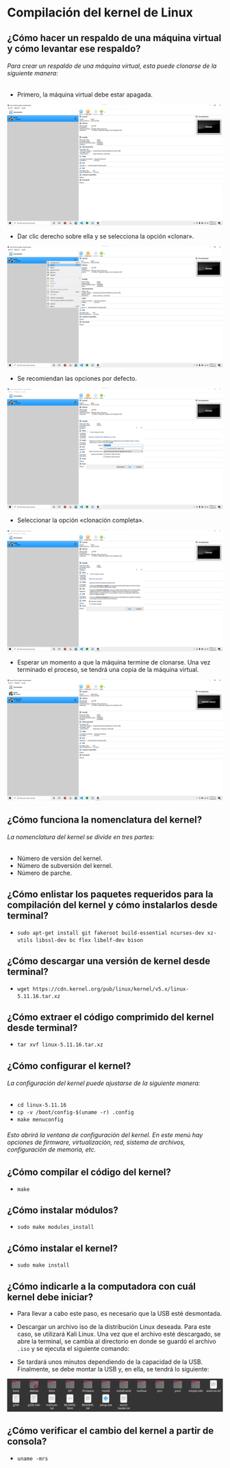 # Compilación del kernel de Linux

## ¿Cómo hacer un respaldo de una máquina virtual y cómo levantar ese respaldo?

###### Para crear un respaldo de una máquina virtual, esta puede clonarse de la siguiente manera:

* Primero, la máquina virtual debe estar apagada.

![alt text](https://github.com/danny-blip/P3/blob/main/a1.png "a1")

* Dar clic derecho sobre ella y se selecciona la opción «clonar».

![alt text](https://github.com/danny-blip/P3/blob/main/a2.png "a2")

* Se recomiendan las opciones por defecto.

![alt text](https://github.com/danny-blip/P3/blob/main/a3.png "a3")

* Seleccionar la opción «clonación completa».

![alt text](https://github.com/danny-blip/P3/blob/main/a4.png "a4")

* Esperar un momento a que la máquina termine de clonarse. Una vez terminado el proceso, se tendrá una copia de la máquina virtual.

![alt text](https://github.com/danny-blip/P3/blob/main/a5.png "a5")

## ¿Cómo funciona la nomenclatura del kernel?

###### La nomenclatura del kernel se divide en tres partes:

* Número de versión del kernel.
* Número de subversión del kernel.
* Número de parche.

## ¿Cómo enlistar los paquetes requeridos para la compilación del kernel y cómo instalarlos desde terminal?
* `sudo apt-get install git fakeroot build-essential ncurses-dev xz-utils libssl-dev bc flex libelf-dev bison`

## ¿Cómo descargar una versión de kernel desde terminal?
* `wget https://cdn.kernel.org/pub/linux/kernel/v5.x/linux-5.11.16.tar.xz`

## ¿Cómo extraer el código comprimido del kernel desde terminal?
* `tar xvf linux-5.11.16.tar.xz`

## ¿Cómo configurar el kernel?
###### La configuración del kernel puede ajustarse de la siguiente manera:
* `cd linux-5.11.16`
* `cp -v /boot/config-$(uname -r) .config`
* `make menuconfig`
###### Esto abrirá la ventana de configuración del kernel. En este menú hay opciones de firmware, virtualización, red, sistema de archivos, configuración de memoria, etc.

## ¿Cómo compilar el código del kernel?
* `make`

## ¿Cómo instalar módulos?
* `sudo make modules_install`

## ¿Cómo instalar el kernel?
* `sudo make install`

## ¿Cómo indicarle a la computadora con cuál kernel debe iniciar?
* Para llevar a cabo este paso, es necesario que la USB esté desmontada.
* Descargar un archivo iso de la distribución Linux deseada. Para este caso, se utilizará Kali Linux. Una vez que el archivo esté descargado, se abre la terminal, se cambia al directorio en donde se guardó el archivo `.iso` y se ejecuta el siguiente comando:



* Se tardará unos minutos dependiendo de la capacidad de la USB. Finalmente, se debe montar la USB y, en ella, se tendrá lo siguiente:

![alt text](https://github.com/danny-blip/NobleTeam/blob/main/10B.png "10b")

## ¿Cómo verificar el cambio del kernel a partir de consola?
* `uname -mrs`
